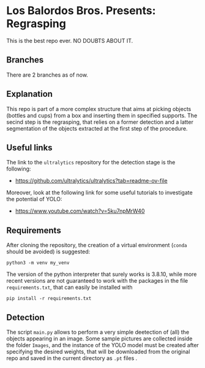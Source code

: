 # Los Balordos Bros. Presents: Regrasping

This is the best repo ever. NO DOUBTS ABOUT IT.

## Branches
There are 2 branches as of now.

## Explanation
This repo is part of a more complex structure that aims at picking objects (bottles and cups) from a box and inserting them in specified supports.
The secind step is the regrasping, that relies on a former detection and a latter segmentation of the objects extracted at the first step of the procedure.

## Useful links
The link to the ```ultralytics``` repository for the detection stage is the following:

- https://github.com/ultralytics/ultralytics?tab=readme-ov-file

Moreover, look at the following link for some useful tutorials to investigate the potential of YOLO:
-  https://www.youtube.com/watch?v=5ku7npMrW40

## Requirements
After cloning the repository, the creation of a virtual environment (```conda``` should be avoided) is suggested:
```
python3 -m venv my_venv
``` 
The version of the python interpreter that surely works is 3.8.10, while more recent versions are not guaranteed to work with the packages in the file ```requirements.txt```, that can easily be installed with

```
pip install -r requirements.txt
``` 

## Detection
The script ```main.py``` allows to perform a very simple deetection of (all) the objects appearing in an image. Some sample pictures are collected inside the folder ```Images```, and the instance of the YOLO model must be created after specifying the desired weights, that will be downloaded from the original repo and saved in the current directory as ```.pt``` files .